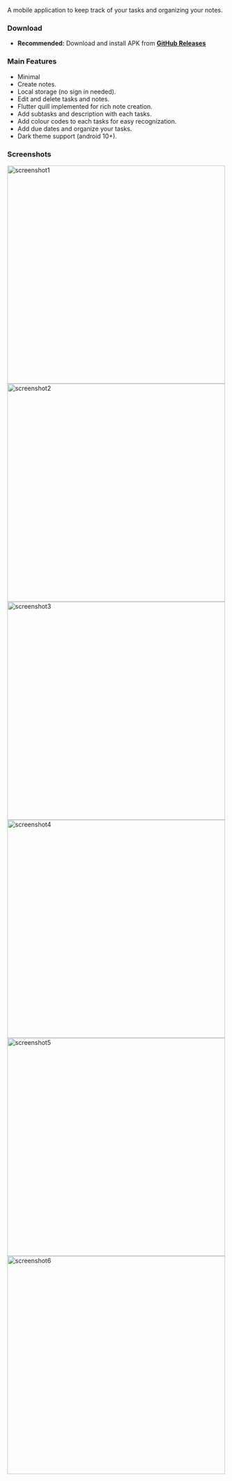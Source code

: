 A mobile application to keep track of your tasks and organizing your notes.

### Download

- **Recommended:** Download and install APK from **[GitHub Releases](https://github.com/aswin-asokan/To-Do/releases/tag/v1.1.5)**

### Main Features

* Minimal
* Create notes.
* Local storage (no sign in needed).
* Edit and delete tasks and notes.
* Flutter quill implemented for rich note creation.
* Add subtasks and description with each tasks.
* Add colour codes to each tasks for easy recognization.
* Add due dates and organize your tasks.
* Dark theme support (android 10+).

### Screenshots
<div>
  <img src="https://github.com/aswin-asokan/To-Do/assets/86108610/d05c6172-42ea-4ea2-a176-1a287479f47e" alt="screenshot1" height="500">
  <img src="https://github.com/aswin-asokan/To-Do/assets/86108610/d95854db-21fb-42ef-aa35-05fac21a6f17" alt="screenshot2" height="500">
  <img src="https://github.com/aswin-asokan/To-Do/assets/86108610/c3ae4ce0-b653-48f8-b4db-911ffaf0b644" alt="screenshot3" height="500">
  <img src="https://github.com/aswin-asokan/To-Do/assets/86108610/ddb0c306-cdb0-4c5b-9687-59533d6097a2" alt="screenshot4" height="500">
  <img src="https://github.com/aswin-asokan/To-Do/assets/86108610/c8ce4970-c295-4260-87b8-3af8973dc74b" alt="screenshot5" height="500">
  <img src="https://github.com/aswin-asokan/To-Do/assets/86108610/57147bca-fd68-4a36-bcdd-59f29eb378bb" alt="screenshot6" height="500">
</div>

